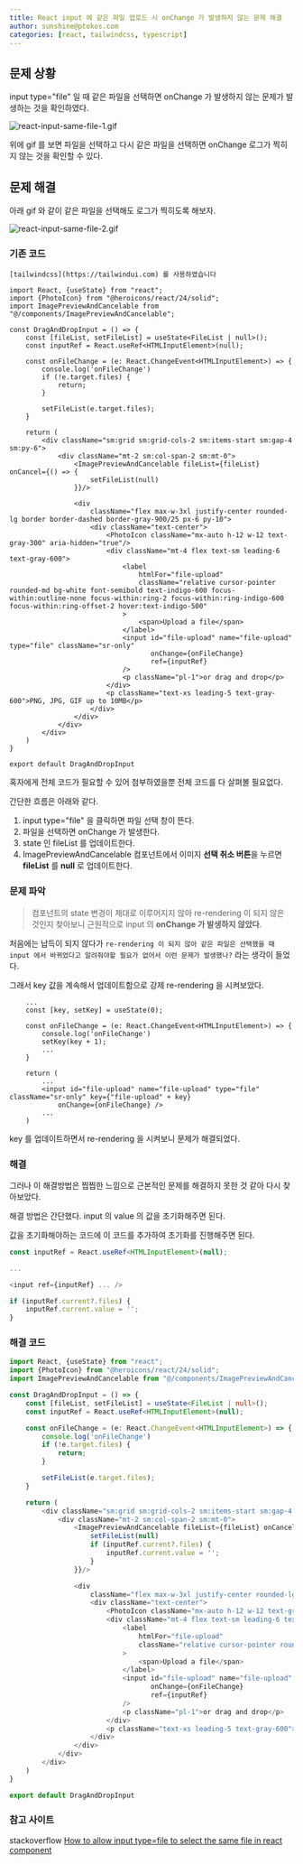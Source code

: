 ```yaml
---
title: React input 에 같은 파일 업로드 시 onChange 가 발생하지 않는 문제 해결
author: sunshine@ptokos.com
categories: [react, tailwindcss, typescript]
---
```


## 문제 상황
input type="file" 일 때 같은 파일을 선택하면 onChange 가 발생하지 않는 문제가 발생하는 것을 확인하였다.

![react-input-same-file-1.gif](/assets/img/react/react-input-same-file-1.gif)

위에 gif 를 보면 파일을 선택하고 다시 같은 파일을 선택하면 onChange 로그가 찍히지 않는 것을 확인할 수 있다.

## 문제 해결
아래 gif 와 같이 같은 파일을 선택해도 로그가 찍히도록 해보자.

![react-input-same-file-2.gif](/assets/img/react/react-input-same-file-2.gif)

### 기존 코드
`[tailwindcss](https://tailwindui.com) 를 사용하였습니다`


```tsx
import React, {useState} from "react";
import {PhotoIcon} from "@heroicons/react/24/solid";
import ImagePreviewAndCancelable from "@/components/ImagePreviewAndCancelable";

const DragAndDropInput = () => {
    const [fileList, setFileList] = useState<FileList | null>();
    const inputRef = React.useRef<HTMLInputElement>(null);

    const onFileChange = (e: React.ChangeEvent<HTMLInputElement>) => {
        console.log('onFileChange')
        if (!e.target.files) {
            return;
        }

        setFileList(e.target.files);
    }

    return (
        <div className="sm:grid sm:grid-cols-2 sm:items-start sm:gap-4 sm:py-6">
            <div className="mt-2 sm:col-span-2 sm:mt-0">
                <ImagePreviewAndCancelable fileList={fileList} onCancel={() => {
                    setFileList(null)
                }}/>

                <div
                    className="flex max-w-3xl justify-center rounded-lg border border-dashed border-gray-900/25 px-6 py-10">
                    <div className="text-center">
                        <PhotoIcon className="mx-auto h-12 w-12 text-gray-300" aria-hidden="true"/>
                        <div className="mt-4 flex text-sm leading-6 text-gray-600">
                            <label
                                htmlFor="file-upload"
                                className="relative cursor-pointer rounded-md bg-white font-semibold text-indigo-600 focus-within:outline-none focus-within:ring-2 focus-within:ring-indigo-600 focus-within:ring-offset-2 hover:text-indigo-500"
                            >
                                <span>Upload a file</span>
                            </label>
                            <input id="file-upload" name="file-upload" type="file" className="sr-only"
                                   onChange={onFileChange}
                                   ref={inputRef}
                            />
                            <p className="pl-1">or drag and drop</p>
                        </div>
                        <p className="text-xs leading-5 text-gray-600">PNG, JPG, GIF up to 10MB</p>
                    </div>
                </div>
            </div>
        </div>
    )
}

export default DragAndDropInput
```

혹자에게 전체 코드가 필요할 수 있어 첨부하였을뿐 전체 코드를 다 살펴볼 필요없다.

간단한 흐름은 아래와 같다.
1. input type="file" 을 클릭하면 파일 선택 창이 뜬다.
2. 파일을 선택하면 onChange 가 발생한다.
3. state 인 fileList 를 업데이트한다.
4. ImagePreviewAndCancelable 컴포넌트에서 이미지 **선택 취소 버튼**을 누르면 **fileList** 를 **null** 로 업데이트한다.

### 문제 파악
> 컴포넌트의 state 변경이 제대로 이루어지지 않아 re-rendering 이 되지 않은 것인지 찾아보니 근원적으로 input 의 **onChange 가 발생하지 않았다**.

처음에는 납득이 되지 않다가 `re-rendering 이 되지 않아 같은 파일은 선택했을 때 input 에서 바뀌었다고 알려줘야할 필요가 없어서 이런 문제가 발생했나?` 라는 생각이 들었다.

그래서 key 값을 계속해서 업데이트함으로 강제 re-rendering 을 시켜보았다.

```tsx
    ...
    const [key, setKey] = useState(0);

    const onFileChange = (e: React.ChangeEvent<HTMLInputElement>) => {
        console.log('onFileChange')
        setKey(key + 1);
        ...
    }
    
    return (
        ...
        <input id="file-upload" name="file-upload" type="file" className="sr-only" key={"file-upload" + key}
            onChange={onFileChange} />
        ...
    )

```

key 를 업데이트하면서 re-rendering 을 시켜보니 문제가 해결되었다.


### 해결
그러나 이 해결방법은 찝찝한 느낌으로 근본적인 문제를 해결하지 못한 것 같아 다시 찾아보았다.

해결 방법은 간단했다. input 의 value 의 값을 초기화해주면 된다.

값을 초기화해야하는 코드에 이 코드를 추가하여 초기화를 진행해주면 된다.
```typescript
const inputRef = React.useRef<HTMLInputElement>(null);

...

<input ref={inputRef} ... />
````

```typescript
if (inputRef.current?.files) {
    inputRef.current.value = '';
}
```

### 해결 코드
```typescript
import React, {useState} from "react";
import {PhotoIcon} from "@heroicons/react/24/solid";
import ImagePreviewAndCancelable from "@/components/ImagePreviewAndCancelable";

const DragAndDropInput = () => {
    const [fileList, setFileList] = useState<FileList | null>();
    const inputRef = React.useRef<HTMLInputElement>(null);

    const onFileChange = (e: React.ChangeEvent<HTMLInputElement>) => {
        console.log('onFileChange')
        if (!e.target.files) {
            return;
        }

        setFileList(e.target.files);
    }

    return (
        <div className="sm:grid sm:grid-cols-2 sm:items-start sm:gap-4 sm:py-6">
            <div className="mt-2 sm:col-span-2 sm:mt-0">
                <ImagePreviewAndCancelable fileList={fileList} onCancel={() => {
                    setFileList(null)
                    if (inputRef.current?.files) {
                        inputRef.current.value = '';
                    }
                }}/>

                <div
                    className="flex max-w-3xl justify-center rounded-lg border border-dashed border-gray-900/25 px-6 py-10">
                    <div className="text-center">
                        <PhotoIcon className="mx-auto h-12 w-12 text-gray-300" aria-hidden="true"/>
                        <div className="mt-4 flex text-sm leading-6 text-gray-600">
                            <label
                                htmlFor="file-upload"
                                className="relative cursor-pointer rounded-md bg-white font-semibold text-indigo-600 focus-within:outline-none focus-within:ring-2 focus-within:ring-indigo-600 focus-within:ring-offset-2 hover:text-indigo-500"
                            >
                                <span>Upload a file</span>
                            </label>
                            <input id="file-upload" name="file-upload" type="file" className="sr-only"
                                   onChange={onFileChange}
                                   ref={inputRef}
                            />
                            <p className="pl-1">or drag and drop</p>
                        </div>
                        <p className="text-xs leading-5 text-gray-600">PNG, JPG, GIF up to 10MB</p>
                    </div>
                </div>
            </div>
        </div>
    )
}

export default DragAndDropInput

```


### 참고 사이트
stackoverflow [How to allow input type=file to select the same file in react component](https://stackoverflow.com/questions/39484895/how-to-allow-input-type-file-to-select-the-same-file-in-react-component) 
